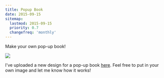 ```yaml
---
title: Popup Book
date: 2015-09-15
sitemap:
  lastmod: 2015-09-15
  priority: 0.7
  changefreq: 'monthly'
---
```

Make your own pop-up book!

![]({{site.url}}/assets/images/2015-09-15-popup-book/scorpion.png)

I've uploaded a new design for a pop-up book [here](http://www.popupcad.org/gallery/popup-book/).  Feel free to put in your own image and let me know how it works!
